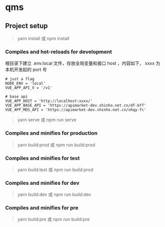 # qms

## Project setup

> yarn install 或 npm install

### Compiles and hot-reloads for development

根目录下建立 .env.local 文件，存放全局变量和接口 host ，内容如下， xxxx 为本机开发起的 port 号

```
# just a flag
NODE_ENV = 'local'
VUE_APP_API_V = '/v1'

# base api
VUE_APP_HOST = 'http://localhost:xxxx/'
VUE_APP_BASE_API = 'https://apimarket-dev.shinho.net.cn/df-bff'
VUE_APP_MDS_API = 'https://apimarket-dev.shinho.net.cn/xhqy-fc'

```

> yarn serve 或 npm run serve

### Compiles and minifies for production

> yarn build:prod 或 npm run build:prod

### Compiles and minifies for test

> yarn build:test 或 npm run build:prod

### Compiles and minifies for dev

> yarn build:dev 或 npm run build:dev

### Compiles and minifies for pre

> yarn build:pre 或 npm run build:pre

### 
